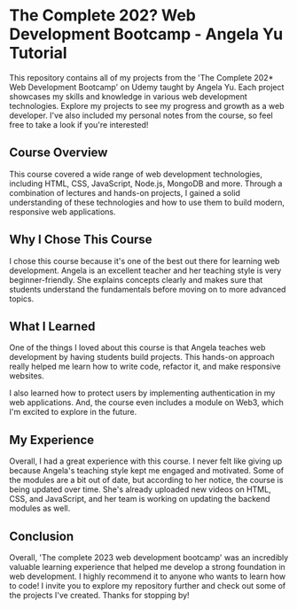 # The Complete 202? Web Development Bootcamp - Angela Yu Tutorial
This repository contains all of my projects from the 'The Complete 202* Web Development Bootcamp' on Udemy taught by Angela Yu. Each project showcases my skills and knowledge in various web development technologies. Explore my projects to see my progress and growth as a web developer. I've also included my personal notes from the course, so feel free to take a look if you're interested!

## Course Overview

This course covered a wide range of web development technologies, including HTML, CSS, JavaScript, Node.js, MongoDB and more. Through a combination of lectures and hands-on projects, I gained a solid understanding of these technologies and how to use them to build modern, responsive web applications.

## Why I Chose This Course

I chose this course because it's one of the best out there for learning web development. Angela is an excellent teacher and her teaching style is very beginner-friendly. She explains concepts clearly and makes sure that students understand the fundamentals before moving on to more advanced topics.

## What I Learned

One of the things I loved about this course is that Angela teaches web development by having students build projects. This hands-on approach really helped me learn how to write code, refactor it, and make responsive websites.

I also learned how to protect users by implementing authentication in my web applications. And, the course even includes a module on Web3, which I'm excited to explore in the future.

## My Experience

Overall, I had a great experience with this course. I never felt like giving up because Angela's teaching style kept me engaged and motivated. Some of the modules are a bit out of date, but according to her notice, the course is being updated over time. She's already uploaded new videos on HTML, CSS, and JavaScript, and her team is working on updating the backend modules as well.

## Conclusion

Overall, 'The complete 2023 web development bootcamp' was an incredibly valuable learning experience that helped me develop a strong foundation in web development. I highly recommend it to anyone who wants to learn how to code!
I invite you to explore my repository further and check out some of the projects I've created. Thanks for stopping by!
